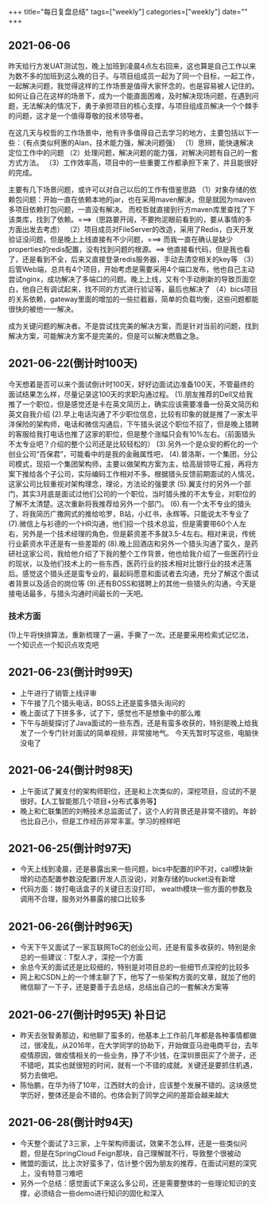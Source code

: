 +++
title="每日复盘总结"
tags=["weekly"]
categories=["weekly"]
date=""
+++

## 2021-06-06
昨天给行方发UAT测试包，晚上加班到凌晨4点左右回来，这也算是自己工作以来为数不多的加班到这么晚的日子。与项目组成员一起为了同一个目标，一起工作，一起解决问题，我觉得这样的工作场景是值得大家怀念的，也是容易被人记住的。如何让自己在这样的场景下，成为一个能直面困难，及时解决现场问题，在遇到问题，无法解决的情况下，勇于承担项目的核心支撑，与项目组成员解决一个个棘手的问题，这才是一个值得尊敬的技术领导者。

在这几天与校哲的工作场景中，他有许多值得自己去学习的地方，主要包括以下一些：（有点类似柯惠的Alan，技术能力强，解决问题强）
（1）思辨，能快速解决定位工作中的问题
（2）处理问题，解决问题的能力强，对解决问题有自己的一套方式方法。
（3）工作效率高，项目中的一些重要工作都承担下来了，并且能很好的完成。

主要有几下场景问题，或许可以对自己以后的工作有借鉴思路
（1）对象存储的依赖包问题：开始一直在依赖本地的jar，也在采用maven解决，但是就因为maven多项目依赖打包问题，一直没有解决。  而校哲就直接到行方maven库里查找了下该类库，找到了依赖。===>（思路要开阔，不要拘泥眼前看到的，要从事情的多方面出发去考虑）
（2）项目成员对FileServer的改造，采用了Redis，白天开发验证没问题，但是晚上上线直接有不少问题，===> 而我一直在确认是缺少properties的redis配置，没有找到问题的根源。==> 他直接看代码，但是我也看了，还是看到不全，后来又直接登录redis服务器，手动去清空相关的key等
（3）后管Web端，总共有4个项目，开始考虑是需要采用4个端口发布，他也自己主动尝试nginx，成功解决了多端口的问题。晚上上线，又有个手动刷新的导致页面空白，他自己有调试起来，找不同的方式进行验证等，最后也解决了
（4）bics项目的关系依赖，gateway里面的增加的一些拦截器，简单的负载均衡，这些问题都能很快的被他一一解决。

成为关键问题的解决者。不是尝试找完美的解决方案，而是针对当前的问题，找到解决方案，可能解决方案不是完美的，但是可以解决燃眉之急。


## 2021-06-22(倒计时100天)
今天想着是否可以来个面试倒计时100天，好好边面试边准备100天，不管最终的面试结果怎么样，尽量记录这100天的求职沟通过程。
(1).朋友推荐的Dell又给我推了一个职位，但是感觉还是卡在英文简历上，确实应该需要准备一份英文简历和英文自我介绍
(2).早上电话沟通了不少职位信息，比较有印象的就是推了一家太平洋保险的架构师，电话和微信沟通后，下午猎头说这个职位不招了，但是晚上猎聘的客服给我打电话也推了这家的职位，但是整个涨幅只会有10%左右。（前面猎头不太专业吧？介绍的整个公司还是比较轻松的）
(3).另外一个是众安的孵化的一个创业公司“百保君”，可能看中的是我的金融属性吧，
(4).普洛斯，一个集团，分公司模式，现招一个集团架构师，主要以做架构方案为主，给高层领导汇报，再将方案下推给各个子公司，实际编码工作相对不多。根据猎头反馈前期面试的人情况，这家公司比较重视对架构理念，理论，方法论的强要求
(5).翼支付的另外一个部门，其实3月底是面试过他们公司的一个职位，当时猎头推的不太专业，对职位的了解不太清楚。这次重新将我推荐给另外一个部门。
(6).有一个太不专业的猎头了，将我简历广撒网式的推给哈罗，B站，小红书，永辉等。只能说太不专业了
(7).微信上与衫德的一个HR沟通，他们招一个技术总监，但是需要带60个人左右，另外是一个技术经理的角色，但是薪资差不多就3.5-4左右。相对来说，传统行业薪资水平还是有一些差距的
(8).晚上回酒店和另外一个猎头沟通了蛮久，是药研社这家公司，我给他介绍了下我的整个工作背景，他也给我介绍了一些医药行业的现状，以及他们技术上的一些东西，医药行业的技术相对比银行业的技术还落后。感觉这个猎头还是蛮专业的，最起码愿意和面试者去沟通，充分了解这个面试者背景以及适合的岗位等
(9).还有BOSS和猎聘上的其他一些猎头的沟通，今天是接电话最多，与猎头沟通时间最长的一天吧。

### 技术方面
(1)上午将快排算法，重新梳理了一遍，手撕了一次。还是要采用检索式记忆法，一个知识点一个知识点攻克吧


## 2021-06-23(倒计时99天)
* 上午进行了销管上线评审
* 下午接了几个猎头电话，BOSS上还是蛮多猎头询问的
* 晚上面试了下拼多多，试了下，感觉也不是想象中的那么难
* 下午与胡斐探讨了Java面试的一些东西，还是有蛮多收获的，特别是晚上给我发了一个专门针对面试的简单视频，非常接地气。
今天先暂时写这些，电脑快没电了

## 2021-06-24(倒计时98天)
* 上午面试了翼支付的架构师职位，还是和上次类似的，深挖项目，应试的不是很好。【人工智能那几个项目+分布式事务等】
* 晚上和仁联集团的刘畅技术总监面试了，这个人的背景还是非常不错的。年龄也比自己小，但是工作经历非常丰富。学习的榜样吧


## 2021-06-25(倒计时97天)
* 今天上线到凌晨，还是暴露出来一些问题，bics中配置的IP不对，call模块新增的动态配置参数没配置(开发人员没说)，对象存储的bucket没有新增
* 代码方面：拨打电话盒子的关键日志没打印， wealth模块一些方面的参数及调用不合理，服务对外暴露的接口比较多


## 2021-06-26(倒计时96天)
* 今天下午又面试了一家互联网ToC的创业公司，还是有蛮多收获的，特别是余总的一些建议：T型人才，深挖一个方面
* 余总今天的面试还是比较细的，特别是对项目总的一些细节点深挖的比较多
* 网上和CSDN上的一个博主聊了下，他写了一些架构方面的文章，就加了他的微信聊了一下子，还是要善于去总结，总结出自己的一套解决方案等


## 2021-06-27(倒计时95天) 补日记
* 昨天去张智勇那边，和他聊了蛮多的，他基本上工作前几年都是各种事情都做过，很凌乱，从2016年，在大学同学的协助下，开始做亚马逊电商平台，去年疫情原因，做疫情相关的一些业务，挣了不少钱，在深圳景田买了个房子，还不错吧，其实也就很短的时间，就有一个不错的成就。关键还是要抓住机遇，努力去做吧。
* 陈怡鹏，在华为待了10年，江西财大的会计，应该整个发展不错的。这块感觉学历好，整体还是会不错的。也体会到了同学之间的差距会越来越大

## 2021-06-28(倒计时94天)
* 今天整个面试了3三家，上午架构师面试，效果不怎么样，还是一些类似问题，但是在SpringCloud Feign那块，自己理解就不行，导致整个很被动
* 微盟的面试，比上次好蛮多了，估计整个因为朋友的推荐，在面试问题的深究上，没有特意刁难吧
* 另外一个总结：感觉面试下来这么多公司，还是需要整体的一些理论知识的支撑，必须结合一些demo进行知识的固化和深入